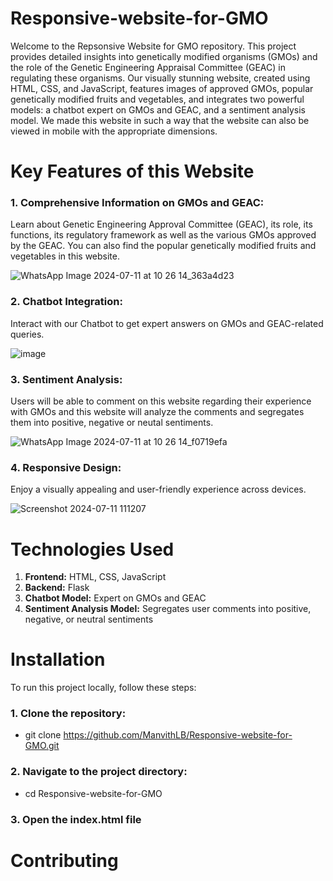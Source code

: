 # Responsive-website-for-GMO
Welcome to the Repsonsive Website for GMO repository. This project provides detailed insights into genetically modified organisms (GMOs) and the role of the Genetic Engineering Appraisal Committee (GEAC) in regulating these organisms. Our visually stunning website, created using HTML, CSS, and JavaScript, features images of approved GMOs, popular genetically modified fruits and vegetables, and integrates two powerful models: a chatbot expert on GMOs and GEAC, and a sentiment analysis model. We made this website in such a way that the website can also be viewed in mobile with the appropriate dimensions.

# Key Features of this Website

### 1. Comprehensive Information on GMOs and GEAC: 
Learn about Genetic Engineering Approval Committee (GEAC), its role, its functions, its regulatory framework as well as the various GMOs approved by the GEAC. You can also find the popular genetically modified fruits and vegetables in this website.

![WhatsApp Image 2024-07-11 at 10 26 14_363a4d23](https://github.com/ManvithLB/Responsive-website-for-GMO/assets/140680949/28783ed0-88e8-4762-a457-c65014a73fa7)

### 2. Chatbot Integration: 
Interact with our Chatbot to get expert answers on GMOs and GEAC-related queries.

![image](https://github.com/ManvithLB/Responsive-website-for-GMO/assets/140680949/802d2354-f699-488f-aadb-4d16c7905b2e)

### 3. Sentiment Analysis: 
Users will be able to comment on this website regarding their experience with GMOs and this website will analyze the comments and segregates them into positive, negative or neutal sentiments.

![WhatsApp Image 2024-07-11 at 10 26 14_f0719efa](https://github.com/ManvithLB/Responsive-website-for-GMO/assets/140680949/f8a56502-fd6d-49e1-bd96-d3521e674e47)

### 4. Responsive Design: 
Enjoy a visually appealing and user-friendly experience across devices.

![Screenshot 2024-07-11 111207](https://github.com/ManvithLB/Responsive-website-for-GMO/assets/140680949/09d75a25-9734-4fbd-a486-c01415e8afe1)


# Technologies Used

1. **Frontend:**   HTML, CSS, JavaScript
2. **Backend:**   Flask
3. **Chatbot Model:**   Expert on GMOs and GEAC
4. **Sentiment Analysis Model:**   Segregates user comments into positive, negative, or neutral sentiments

# Installation

To run this project locally, follow these steps:
### 1. Clone the repository:
- git clone https://github.com/ManvithLB/Responsive-website-for-GMO.git <br />
### 2. Navigate to the project directory:
- cd Responsive-website-for-GMO <br />
### 3. Open the index.html file

# Contributing


